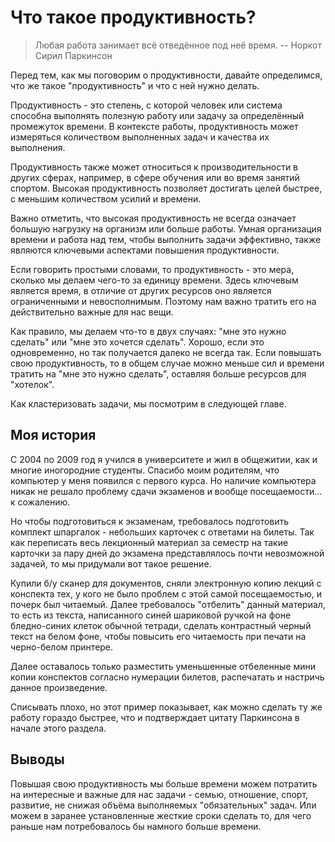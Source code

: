 # Что такое продуктивность?

> Любая работа занимает всё отведённое под неё время.
> -- Норкот Сирил Паркинсон

Перед тем, как мы поговорим о продуктивности, давайте определимся, что же такое "продуктивность" и что с ней нужно делать.

Продуктивность - это степень, с которой человек или система способна выполнять полезную работу или задачу за определённый промежуток времени. В контексте работы, продуктивность может измеряться количеством выполненных задач и качества их выполнения.

Продуктивность также может относиться к производительности в других сферах, например, в сфере обучения или во время занятий спортом. Высокая продуктивность позволяет достигать целей быстрее, с меньшим количеством усилий и времени.

Важно отметить, что высокая продуктивность не всегда означает большую нагрузку на организм или больше работы. Умная организация времени и работа над тем, чтобы выполнить задачи эффективно, также являются ключевыми аспектами повышения продуктивности.

Если говорить простыми словами, то продуктивность - это мера, сколько мы делаем чего-то за единицу времени. Здесь ключевым является время, в отличие от других ресурсов оно является ограниченными и невосполнимым. Поэтому нам важно тратить его на действительно важные для нас вещи.


Как правило, мы делаем что-то в двух случаях: "мне это нужно сделать" или "мне это хочется сделать". Хорошо, если это одновременно, но так получается далеко не всегда так. Если повышать свою продуктивность, то в общем случае можно меньше сил и времени тратить на "мне это нужно сделать", оставляя больше ресурсов для "хотелок".

Как кластеризовать задачи, мы посмотрим в следующей главе.

## Моя история

С 2004 по 2009 год я учился в университете и жил в общежитии, как и многие иногородние студенты. Спасибо моим родителям, что компьютер у меня появился с первого курса. Но наличие компьютера никак не решало проблему сдачи экзаменов и вообще посещаемости... к сожалению.

Но чтобы подготовиться к экзаменам, требовалось подготовить комплект шпаргалок - небольших карточек с ответами на билеты. Так как переписать весь лекционный материал за семестр на такие карточки за пару дней до экзамена представлялось почти невозможной задачей, то мы придумали вот такое решение.

Купили б/у сканер для документов, сняли электронную копию лекций с конспекта тех, у кого не было проблем с этой самой посещаемостью, и почерк был читаемый. Далее требовалось "отбелить" данный материал, то есть из текста, написанного синей шариковой ручкой на фоне бледно-синих клеток обычной тетради, сделать контрастный черный текст на белом фоне, чтобы повысить его читаемость при печати на черно-белом принтере.

Далее оставалось только разместить уменьшенные отбеленные мини копии конспектов согласно нумерации билетов, распечатать и настричь данное произведение.

Списывать плохо, но этот пример показывает, как можно сделать ту же работу гораздо быстрее, что и подтверждает цитату Паркинсона в начале этого раздела.

## Выводы

Повышая свою продуктивность мы больше времени можем потратить на интересные и важные для нас задачи - семью, отношение, спорт, развитие, не снижая объёма выполняемых "обязательных" задач. Или можем в заранее установленные жесткие сроки сделать то, для чего раньше нам потребовалось бы намного больше времени.
